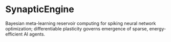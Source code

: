 # SynapticEngine
Bayesian meta-learning reservoir computing for spiking neural network optimization; differentiable plasticity governs emergence of sparse, energy-efficient AI agents.
